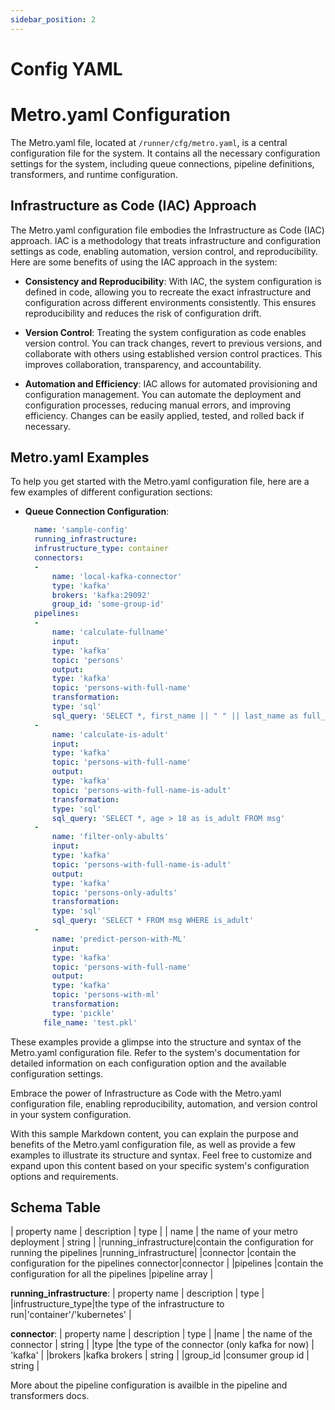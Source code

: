 ```yaml
---
sidebar_position: 2
---
```


# Config YAML

# Metro.yaml Configuration

The Metro.yaml file, located at `/runner/cfg/metro.yaml`, is a central configuration file for the system. It contains all the necessary configuration settings for the system, including queue connections, pipeline definitions, transformers, and runtime configuration.

## Infrastructure as Code (IAC) Approach

The Metro.yaml configuration file embodies the Infrastructure as Code (IAC) approach. IAC is a methodology that treats infrastructure and configuration settings as code, enabling automation, version control, and reproducibility. Here are some benefits of using the IAC approach in the system:

- **Consistency and Reproducibility**: With IAC, the system configuration is defined in code, allowing you to recreate the exact infrastructure and configuration across different environments consistently. This ensures reproducibility and reduces the risk of configuration drift.

- **Version Control**: Treating the system configuration as code enables version control. You can track changes, revert to previous versions, and collaborate with others using established version control practices. This improves collaboration, transparency, and accountability.

- **Automation and Efficiency**: IAC allows for automated provisioning and configuration management. You can automate the deployment and configuration processes, reducing manual errors, and improving efficiency. Changes can be easily applied, tested, and rolled back if necessary.

## Metro.yaml Examples

To help you get started with the Metro.yaml configuration file, here are a few examples of different configuration sections:

- **Queue Connection Configuration**:
  ```yaml
    name: 'sample-config'
    running_infrastructure:
    infrustructure_type: container
    connectors:
    -
        name: 'local-kafka-connector'
        type: 'kafka'
        brokers: 'kafka:29092'
        group_id: 'some-group-id'
    pipelines:
    -
        name: 'calculate-fullname'
        input:
        type: 'kafka'
        topic: 'persons'
        output:
        type: 'kafka'
        topic: 'persons-with-full-name'
        transformation:
        type: 'sql'
        sql_query: 'SELECT *, first_name || " " || last_name as full_name FROM msg'
    -
        name: 'calculate-is-adult'
        input:
        type: 'kafka'
        topic: 'persons-with-full-name'
        output:
        type: 'kafka'
        topic: 'persons-with-full-name-is-adult'
        transformation:
        type: 'sql'
        sql_query: 'SELECT *, age > 18 as is_adult FROM msg'
    -
        name: 'filter-only-abults'
        input:
        type: 'kafka'
        topic: 'persons-with-full-name-is-adult'
        output:
        type: 'kafka'
        topic: 'persons-only-adults'
        transformation:
        type: 'sql'
        sql_query: 'SELECT * FROM msg WHERE is_adult'
    -
        name: 'predict-person-with-ML'
        input:
        type: 'kafka'
        topic: 'persons-with-full-name'
        output:
        type: 'kafka'
        topic: 'persons-with-ml'
        transformation:
        type: 'pickle'
      file_name: 'test.pkl'
    ```


These examples provide a glimpse into the structure and syntax of the Metro.yaml configuration file. Refer to the system's documentation for detailed information on each configuration option and the available configuration settings.

Embrace the power of Infrastructure as Code with the Metro.yaml configuration file, enabling reproducibility, automation, and version control in your system configuration.


With this sample Markdown content, you can explain the purpose and benefits of the Metro.yaml configuration file, as well as provide a few examples to illustrate its structure and syntax. Feel free to customize and expand upon this content based on your specific system's configuration options and requirements.

## Schema Table

| property name        | description                                         | type                 |
| name                 | the name of your metro deployment                   | string               |
|running_infrastructure|contain the configuration for running the pipelines  |running_infrastructure|
|connector             |contain the configuration for the pipelines connector|connector             |
|pipelines             |contain the configuration for all the pipelines      |pipeline array        |

__running_infrastructure__:
| property name     | description                         | type                    |
|infrustructure_type|the type of the infrastructure to run|'container'/'kubernetes' |

__connector__:
| property name | description                                   | type    |
|name           | the name of the connector                     | string  |
|type           |the type of the connector (only kafka for now) | 'kafka' |
|brokers        |kafka brokers                                  | string  |
|group_id       |consumer group id                              | string  |

More about the pipeline configuration is availble in the pipeline and transformers docs.